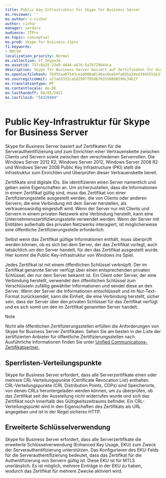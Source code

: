 ```yaml
---
title: Public Key-Infrastruktur für Skype for Business Server
ms.reviewer: ''
ms.author: v-cichur
author: cichur
manager: serdars
audience: ITPro
ms.topic: conceptual
ms.prod: skype-for-business-itpro
f1.keywords:
- NOCSH
localization_priority: Normal
ms.collection: IT_Skype16
ms.assetid: 737c8a25-23e9-4494-ab76-5a7b729b44ca
description: Skype for Business Server basiert auf Zertifikaten für die Serverauthentifizierung und zum Einrichten einer Vertrauenskette zwischen Clients und Servern sowie zwischen den verschiedenen Serverrollen. Die Windows Server 2012 R2, Windows Server 2012, Windows Server 2008 R2 und Windows Server 2008 Public Key Infrastructure (PKI) stellt die Infrastruktur zum Einrichten und Überprüfen dieser Vertrauenskette bereit.
ms.openlocfilehash: 7b955aa07143cead900a0140ac8ee64fa02ba34ed3945553e376123c7260909d
ms.sourcegitcommit: a17ad3332ca5d2997f85db7835500d8190c34b2f
ms.translationtype: MT
ms.contentlocale: de-DE
ms.lasthandoff: 08/05/2021
ms.locfileid: "54329489"
---
```

# <a name="public-key-infrastructure-for-skype-for-business-server"></a>Public Key-Infrastruktur für Skype for Business Server
 
Skype for Business Server basiert auf Zertifikaten für die Serverauthentifizierung und zum Einrichten einer Vertrauenskette zwischen Clients und Servern sowie zwischen den verschiedenen Serverrollen. Die Windows Server 2012 R2, Windows Server 2012, Windows Server 2008 R2 und Windows Server 2008 Public Key Infrastructure (PKI) stellt die Infrastruktur zum Einrichten und Überprüfen dieser Vertrauenskette bereit.
  
Zertifikate sind digitale IDs. Sie identifizieren einen Server namentlich und geben seine Eigenschaften an. Um sicherzustellen, dass die Informationen in einem Zertifikat gültig sind, muss das Zertifikat von einer Zertifizierungsstelle ausgestellt werden, die von Clients oder anderen Servern, die eine Verbindung mit dem Server herstellen, als vertrauenswürdig eingestuft wird. Wenn der Server nur mit Clients und Servern in einem privaten Netzwerk eine Verbindung herstellt, kann eine Unternehmenszertifizierungsstelle verwendet werden. Wenn der Server mit Entitäten außerhalb des privaten Netzwerks interagiert, ist möglicherweise eine öffentliche Zertifizierungsstelle erforderlich.
  
Selbst wenn das Zertifikat gültige Informationen enthält, muss überprüft werden können, ob es sich bei dem Server, der das Zertifikat vorlegt, auch tatsächlich um den Server handelt, für den das Zertifikat ausgestellt wurde. Hier kommt die Public Key-Infrastruktur von Windows ins Spiel.
  
Jedes Zertifikat ist mit einem öffentlichen Schlüssel verknüpft. Der im Zertifikat genannte Server verfügt über einen entsprechenden privaten Schlüssel, der nur dem Server bekannt ist. Ein Client oder Server, der eine Verbindung herstellt, verwendet den öffentlichen Schlüssel zum Verschlüsseln zufällig gewählter Informationen und sendet diese an den Server. Wenn der Server die Informationen entschlüsselt und im Nur-Text-Format zurücksendet, kann die Einheit, die eine Verbindung herstellt, sicher sein, dass der Server über den privaten Schlüssel für das Zertifikat verfügt und es sich somit um den im Zertifikat genannten Server handelt.
  
> [!NOTE]
> Nicht alle öffentlichen Zertifizierungsstellen erfüllen die Anforderungen von Skype for Business Server Zertifikaten. Sehen Sie am besten in der Liste der zertifizierten Anbieter für öffentliche Zertifizierungsstellen nach. Ausführliche Informationen finden Sie unter [Unified Communications-Zertifikatpartner.](https://go.microsoft.com/fwlink/p/?LinkId=140898) 
  
## <a name="crl-distribution-points"></a>Sperrlisten-Verteilungspunkte

Skype for Business Server erfordert, dass alle Serverzertifikate einen oder mehrere CRL-Verteilungspunkte (Certificate Revocation List) enthalten. CRL-Verteilungspunkte (CRL Distribution Points, CDPs) sind Speicherorte, von denen CRLs heruntergeladen werden können, um zu überprüfen, ob das Zertifikat seit der Ausstellung nicht widerrufen wurde und sich das Zertifikat noch innerhalb des Gültigkeitszeitraums befindet. Ein CRL-Verteilungspunkt wird in den Eigenschaften des Zertifikats als URL angegeben und ist in der Regel sicheres HTTP.
  
## <a name="enhanced-key-usage"></a>Erweiterte Schlüsselverwendung

Skype for Business Server erfordert, dass alle Serverzertifikate die erweiterte Schlüsselverwendung (Enhanced Key Usage, EKU) zum Zweck der Serverauthentifizierung unterstützen. Das Konfigurieren des EKU-Felds für die Serverauthentifizierung bedeutet, dass das Zertifikat für die Authentifizierung von Servern gültig ist. Diese EKU ist für MTLS unerlässlich. Es ist möglich, mehrere Einträge in der EKU zu haben, wodurch das Zertifikat für mehrere Zwecke aktiviert wird.
  


